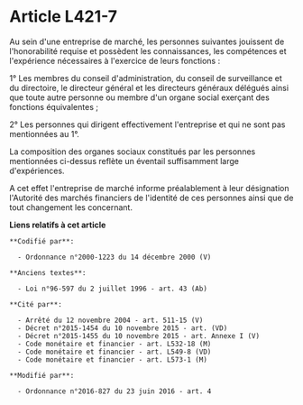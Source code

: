 # Article L421-7

Au sein d'une entreprise de marché, les personnes suivantes jouissent de l'honorabilité requise et possèdent les
connaissances, les compétences et l'expérience nécessaires à l'exercice de leurs fonctions : 

1° Les membres du conseil d'administration, du conseil de surveillance et du directoire, le directeur général et les
directeurs généraux délégués ainsi que toute autre personne ou membre d'un organe social exerçant des fonctions
équivalentes ; 

2° Les personnes qui dirigent effectivement l'entreprise et qui ne sont pas mentionnées au 1°. 

La composition des organes sociaux constitués par les personnes mentionnées ci-dessus reflète un éventail suffisamment large
d'expériences. 

A cet effet l'entreprise de marché informe préalablement à leur désignation l'Autorité des marchés financiers de l'identité
de ces personnes ainsi que de tout changement les concernant.

**Liens relatifs à cet article**

	**Codifié par**:

	  - Ordonnance n°2000-1223 du 14 décembre 2000 (V)

	**Anciens textes**:

	  - Loi n°96-597 du 2 juillet 1996 - art. 43 (Ab)

	**Cité par**:

	  - Arrêté du 12 novembre 2004 - art. 511-15 (V)
	  - Décret n°2015-1454 du 10 novembre 2015 - art. (VD)
	  - Décret n°2015-1455 du 10 novembre 2015 - art. Annexe I (V)
	  - Code monétaire et financier - art. L532-18 (M)
	  - Code monétaire et financier - art. L549-8 (VD)
	  - Code monétaire et financier - art. L573-1 (M)

	**Modifié par**:

	  - Ordonnance n°2016-827 du 23 juin 2016 - art. 4

